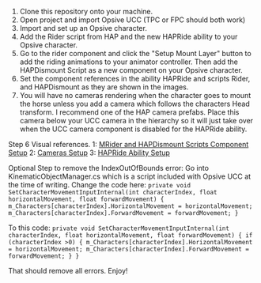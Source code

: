 1) Clone this repository onto your machine.
2) Open project and import Opsive UCC (TPC or FPC should both work)
3) Import and set up an Opsive character.
4) Add the Rider script from HAP and the new HAPRide ability to your Opsive character.
5) Go to the rider component and click the "Setup Mount Layer" button to add the riding animations to your animator controller. Then add the HAPDismount Script as a new component on your Opsive character.
6) Set the component references in the ability HAPRide and scripts Rider, and HAPDismount as they are shown in the images.
7) You will have no cameras rendering when the character goes to mount the horse unless you add a camera which follows the characters Head transform. I recommend one of the HAP camera prefabs. Place this camera below your UCC camera in the hierarchy so it will just take over when the UCC camera component is disabled for the HAPRide ability.

Step 6 Visual references.
1:
[MRider and HAPDismount Scripts Component Setup](https://pasteboard.co/IKbtLRD.jpg)
2:
[Cameras Setup](https://pasteboard.co/IKbsXpV.jpg)
3:
[HAPRide Ability Setup](https://pasteboard.co/IKbtaxm.jpg)

Optional Step to remove the IndexOutOfBounds error:
Go into KinematicObjectManager.cs which is a script included with Opsive UCC at the time of writing.
Change the code here:
 `private void SetCharacterMovementInputInternal(int characterIndex, float horizontalMovement, float forwardMovement)
        {
            m_Characters[characterIndex].HorizontalMovement = horizontalMovement;
            m_Characters[characterIndex].ForwardMovement = forwardMovement;
        }`
        
To this code:
 `private void SetCharacterMovementInputInternal(int characterIndex, float horizontalMovement, float forwardMovement)
        {
            if (characterIndex >0) {
            m_Characters[characterIndex].HorizontalMovement = horizontalMovement;
            m_Characters[characterIndex].ForwardMovement = forwardMovement;
            }
        }`

That should remove all errors.
Enjoy!
